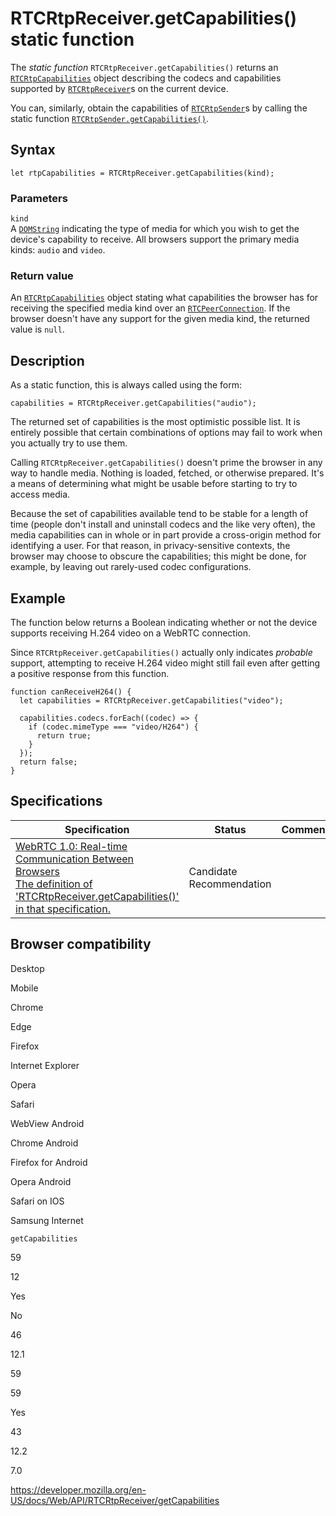 RTCRtpReceiver.getCapabilities() static function
================================================

The *static function* `RTCRtpReceiver.getCapabilities()` returns an [`RTCRtpCapabilities`](../rtcrtpcapabilities) object describing the codecs and capabilities supported by [`RTCRtpReceiver`](../rtcrtpreceiver)s on the current device.

You can, similarly, obtain the capabilities of [`RTCRtpSender`](../rtcrtpsender)s by calling the static function [`RTCRtpSender.getCapabilities()`](../rtcrtpsender/getcapabilities).

Syntax
------

    let rtpCapabilities = RTCRtpReceiver.getCapabilities(kind);

### Parameters

`kind`  
A [`DOMString`](../domstring) indicating the type of media for which you wish to get the device's capability to receive. All browsers support the primary media kinds: `audio` and `video`.

### Return value

An [`RTCRtpCapabilities`](../rtcrtpcapabilities) object stating what capabilities the browser has for receiving the specified media kind over an [`RTCPeerConnection`](../rtcpeerconnection). If the browser doesn't have any support for the given media kind, the returned value is `null`.

Description
-----------

As a static function, this is always called using the form:

    capabilities = RTCRtpReceiver.getCapabilities("audio");

The returned set of capabilities is the most optimistic possible list. It is entirely possible that certain combinations of options may fail to work when you actually try to use them.

Calling `RTCRtpReceiver.getCapabilities()` doesn't prime the browser in any way to handle media. Nothing is loaded, fetched, or otherwise prepared. It's a means of determining what might be usable before starting to try to access media.

Because the set of capabilities available tend to be stable for a length of time (people don't install and uninstall codecs and the like very often), the media capabilities can in whole or in part provide a cross-origin method for identifying a user. For that reason, in privacy-sensitive contexts, the browser may choose to obscure the capabilities; this might be done, for example, by leaving out rarely-used codec configurations.

Example
-------

The function below returns a Boolean indicating whether or not the device supports receiving H.264 video on a WebRTC connection.

Since `RTCRtpReceiver.getCapabilities()` actually only indicates *probable* support, attempting to receive H.264 video might still fail even after getting a positive response from this function.

    function canReceiveH264() {
      let capabilities = RTCRtpReceiver.getCapabilities("video");

      capabilities.codecs.forEach((codec) => {
        if (codec.mimeType === "video/H264") {
          return true;
        }
      });
      return false;
    }

Specifications
--------------

<table><thead><tr class="header"><th>Specification</th><th>Status</th><th>Comment</th></tr></thead><tbody><tr class="odd"><td><a href="https://w3c.github.io/webrtc-pc/#dom-rtcrtpreceiver-getcapabilities">WebRTC 1.0: Real-time Communication Between Browsers<br />
<span class="small">The definition of 'RTCRtpReceiver.getCapabilities()' in that specification.</span></a></td><td><span class="spec-cr">Candidate Recommendation</span></td><td></td></tr></tbody></table>

Browser compatibility
---------------------

Desktop

Mobile

Chrome

Edge

Firefox

Internet Explorer

Opera

Safari

WebView Android

Chrome Android

Firefox for Android

Opera Android

Safari on IOS

Samsung Internet

`getCapabilities`

59

12

Yes

No

46

12.1

59

59

Yes

43

12.2

7.0

<a href="https://developer.mozilla.org/en-US/docs/Web/API/RTCRtpReceiver/getCapabilities" class="_attribution-link">https://developer.mozilla.org/en-US/docs/Web/API/RTCRtpReceiver/getCapabilities</a>
